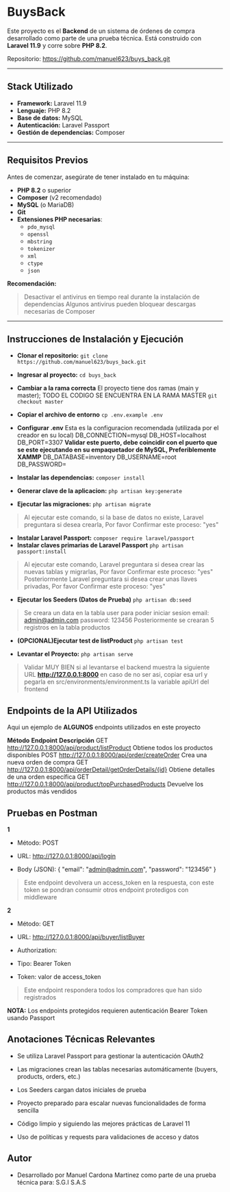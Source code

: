 # BuysBack

Este proyecto es el **Backend** de un sistema de órdenes de compra desarrollado como parte de una prueba técnica. Está construido con **Laravel 11.9** y corre sobre **PHP 8.2**.

Repositorio: https://github.com/manuel623/buys_back.git

---

## Stack Utilizado

- **Framework:** Laravel 11.9
- **Lenguaje:** PHP 8.2
- **Base de datos:** MySQL
- **Autenticación:** Laravel Passport
- **Gestión de dependencias:** Composer

---

## Requisitos Previos

Antes de comenzar, asegúrate de tener instalado en tu máquina:

- **PHP 8.2** o superior
- **Composer** (v2 recomendado)
- **MySQL** (o MariaDB)
- **Git**
- **Extensiones PHP necesarias**:
  - `pdo_mysql`
  - `openssl`
  - `mbstring`
  - `tokenizer`
  - `xml`
  - `ctype`
  - `json`

**Recomendación:**  
> Desactivar el antivirus en tiempo real durante la instalación de dependencias
> Algunos antivirus pueden bloquear descargas necesarias de Composer

---

## Instrucciones de Instalación y Ejecución

- **Clonar el repositorio:** `git clone https://github.com/manuel623/buys_back.git`
- **Ingresar al proyecto:** `cd buys_back`
- **Cambiar a la rama correcta** El proyecto tiene dos ramas (main y master); TODO EL CODIGO SE ENCUENTRA EN LA RAMA MASTER `git checkout master`
- **Copiar el archivo de entorno** `cp .env.example .env`
- **Configurar .env** Esta es la configuracion recomendada (utilizada por el creador en su local)
    DB_CONNECTION=mysql
    DB_HOST=localhost
    DB_PORT=3307 **Validar este puerto, debe coincidir con el puerto que se este ejecutando en su empaquetador de MySQL, Preferiblemente XAMMP**
    DB_DATABASE=inventory
    DB_USERNAME=root
    DB_PASSWORD=

- **Instalar las dependencias:** `composer install`
- **Generar clave de la aplicacion:** `php artisan key:generate`
- **Ejecutar las migraciones:** `php artisan migrate`
>   Al ejecutar este comando, si la base de datos no existe, Laravel preguntara si desea crearla, Por favor Confirmar este proceso: "yes"

- **Instalar Laravel Passport:** `composer require laravel/passport`
- **Instalar claves primarias de Laravel Passport** `php artisan passport:install`
>   Al ejecutar este comando, Laravel preguntara si desea crear las nuevas tablas y migrarlas, Por favor Confirmar este proceso: "yes"
>   Posteriormente Laravel preguntara si desea crear unas llaves privadas, Por favor Confirmar este proceso: "yes"

- **Ejecutar los Seeders (Datos de Prueba)** `php artisan db:seed`
>   Se creara un data en la tabla user para poder iniciar sesion
    email: admin@admin.com 
    password: 123456
>   Posteriormente se crearan 5 registros en la tabla productos

- **(OPCIONAL)Ejecutar test de listProduct** `php artisan test`

- **Levantar el Proyecto:** `php artisan serve`
>   Validar MUY BIEN si al levantarse el backend muestra la siguiente URL **http://127.0.0.1:8000** en caso de no ser asi, copiar esa url y pegarla en 
    src/environments/environment.ts la variable apiUrl del frontend

## Endpoints de la API Utilizados

Aqui un ejemplo de **ALGUNOS** endpoints utilizados en este proyecto

**Método**	**Endpoint**                                                    **Descripción**
GET	        http://127.0.0.1:8000/api/product/listProduct	                Obtiene todos los productos disponibles
POST	    http://127.0.0.1:8000/api/order/createOrder	                    Crea una nueva orden de compra
GET	        http://127.0.0.1:8000/api/orderDetail/getOrderDetails/{id}	    Obtiene detalles de una orden específica
GET	        http://127.0.0.1:8000/api/product/topPurchasedProducts	        Devuelve los productos más vendidos

## Pruebas en Postman

**1**
- Método: POST

- URL: http://127.0.0.1:8000/api/login

- Body (JSON): 
    {
        "email": "admin@admin.com",
        "password": "123456"
    }

> Este endpoint devolvera un access_token en la respuesta, con este token se pondran consumir otros endpoint protedigos con middleware

**2**

- Método: GET

- URL: http://127.0.0.1:8000/api/buyer/listBuyer

- Authorization:

- Tipo: Bearer Token
- Token: valor de access_token

> Este endpoint respondera todos los compradores que han sido registrados

**NOTA:** Los endpoints protegidos requieren autenticación Bearer Token usando Passport

## Anotaciones Técnicas Relevantes

- Se utiliza Laravel Passport para gestionar la autenticación OAuth2

- Las migraciones crean las tablas necesarias automáticamente (buyers, products, orders, etc.)

- Los Seeders cargan datos iniciales de prueba

- Proyecto preparado para escalar nuevas funcionalidades de forma sencilla

- Código limpio y siguiendo las mejores prácticas de Laravel 11

- Uso de políticas y requests para validaciones de acceso y datos

## Autor

- Desarrollado por Manuel Cardona Martinez como parte de una prueba técnica para: S.G.I S.A.S